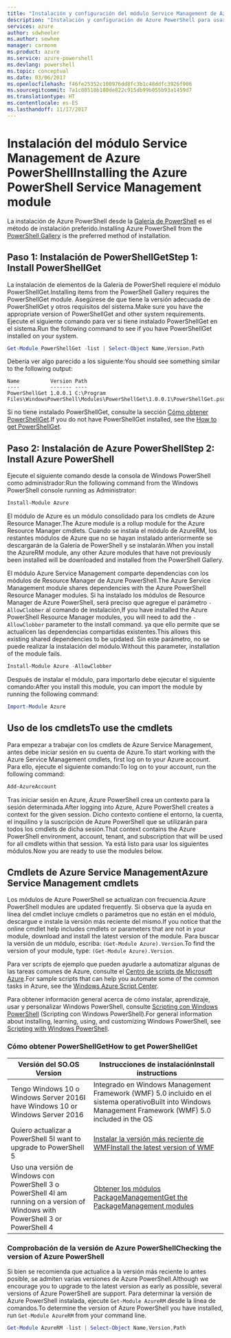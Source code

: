 ```yaml
---
title: "Instalación y configuración del módulo Service Management de Azure PowerShell | Microsoft Docs"
description: "Instalación y configuración de Azure PowerShell para usarlo por primera vez"
services: azure
author: sdwheeler
ms.author: sewhee
manager: carmonm
ms.product: azure
ms.service: azure-powershell
ms.devlang: powershell
ms.topic: conceptual
ms.date: 03/06/2017
ms.openlocfilehash: f46fe25352c100976dd8fc3b1c48ddfc3926f906
ms.sourcegitcommit: 7a1c08518b180de822c915db99b055b93a1459d7
ms.translationtype: HT
ms.contentlocale: es-ES
ms.lasthandoff: 11/17/2017
---
```

# <a name="installing-the-azure-powershell-service-management-module"></a><span data-ttu-id="ba61e-103">Instalación del módulo Service Management de Azure PowerShell</span><span class="sxs-lookup"><span data-stu-id="ba61e-103">Installing the Azure PowerShell Service Management module</span></span>

<span data-ttu-id="ba61e-104">La instalación de Azure PowerShell desde la [Galería de PowerShell](https://www.powershellgallery.com/) es el método de instalación preferido.</span><span class="sxs-lookup"><span data-stu-id="ba61e-104">Installing Azure PowerShell from the [PowerShell Gallery](https://www.powershellgallery.com/) is the preferred method of installation.</span></span>

## <a name="step-1-install-powershellget"></a><span data-ttu-id="ba61e-105">Paso 1: Instalación de PowerShellGet</span><span class="sxs-lookup"><span data-stu-id="ba61e-105">Step 1: Install PowerShellGet</span></span>

<span data-ttu-id="ba61e-106">La instalación de elementos de la Galería de PowerShell requiere el módulo PowerShellGet.</span><span class="sxs-lookup"><span data-stu-id="ba61e-106">Installing items from the PowerShell Gallery requires the PowerShellGet module.</span></span> <span data-ttu-id="ba61e-107">Asegúrese de que tiene la versión adecuada de PowerShellGet y otros requisitos del sistema.</span><span class="sxs-lookup"><span data-stu-id="ba61e-107">Make sure you have the appropriate version of PowerShellGet and other system requirements.</span></span> <span data-ttu-id="ba61e-108">Ejecute el siguiente comando para ver si tiene instalado PowerShellGet en el sistema.</span><span class="sxs-lookup"><span data-stu-id="ba61e-108">Run the following command to see if you have PowerShellGet installed on your system.</span></span>

```powershell
Get-Module PowerShellGet -list | Select-Object Name,Version,Path
```

<span data-ttu-id="ba61e-109">Debería ver algo parecido a los siguiente:</span><span class="sxs-lookup"><span data-stu-id="ba61e-109">You should see something similar to the following output:</span></span>

```
Name          Version Path
----          ------- ----
PowerShellGet 1.0.0.1 C:\Program Files\WindowsPowerShell\Modules\PowerShellGet\1.0.0.1\PowerShellGet.psd1
```

<span data-ttu-id="ba61e-110">Si no tiene instalado PowerShellGet, consulte la sección [Cómo obtener PowerShellGet](#how-to-get-powershellget).</span><span class="sxs-lookup"><span data-stu-id="ba61e-110">If you do not have PowerShellGet installed, see the [How to get PowerShellGet](#how-to-get-powershellget).</span></span>

## <a name="step-2-install-azure-powershell"></a><span data-ttu-id="ba61e-111">Paso 2: Instalación de Azure PowerShell</span><span class="sxs-lookup"><span data-stu-id="ba61e-111">Step 2: Install Azure PowerShell</span></span>

<span data-ttu-id="ba61e-112">Ejecute el siguiente comando desde la consola de Windows PowerShell como administrador:</span><span class="sxs-lookup"><span data-stu-id="ba61e-112">Run the following command from the Windows PowerShell console running as Administrator:</span></span>

```powershell
Install-Module Azure
```

<span data-ttu-id="ba61e-113">El módulo de Azure es un módulo consolidado para los cmdlets de Azure Resource Manager.</span><span class="sxs-lookup"><span data-stu-id="ba61e-113">The Azure module is a rollup module for the Azure Resource Manager cmdlets.</span></span> <span data-ttu-id="ba61e-114">Cuando se instala el módulo de AzureRM, los restantes módulos de Azure que no se hayan instalado anteriormente se descargarán de la Galería de PowerShell y se instalarán.</span><span class="sxs-lookup"><span data-stu-id="ba61e-114">When you install the AzureRM module, any other Azure modules that have not previously been installed will be downloaded and installed from the PowerShell Gallery.</span></span>

<span data-ttu-id="ba61e-115">El módulo Azure Service Management comparte dependencias con los módulos de Resource Manager de Azure PowerShell.</span><span class="sxs-lookup"><span data-stu-id="ba61e-115">The Azure Service Management module shares dependencies with the Azure PowerShell Resource Manager modules.</span></span> <span data-ttu-id="ba61e-116">Si ha instalado los módulos de Resource Manager de Azure PowerShell, será preciso que agregue el parámetro `-AllowClobber` al comando de instalación,</span><span class="sxs-lookup"><span data-stu-id="ba61e-116">If you have installed the Azure PowerShell Resource Manager modules, you will need to add the `-AllowClobber` parameter to the install command.</span></span> <span data-ttu-id="ba61e-117">ya que ello permite que se actualicen las dependencias compartidas existentes.</span><span class="sxs-lookup"><span data-stu-id="ba61e-117">This allows this existing shared dependencies to be updated.</span></span> <span data-ttu-id="ba61e-118">Sin este parámetro, no se puede realizar la instalación del módulo.</span><span class="sxs-lookup"><span data-stu-id="ba61e-118">Without this parameter, installation of the module fails.</span></span>

```powershell
Install-Module Azure -AllowClobber
```

<span data-ttu-id="ba61e-119">Después de instalar el módulo, para importarlo debe ejecutar el siguiente comando:</span><span class="sxs-lookup"><span data-stu-id="ba61e-119">After you install this module, you can import the module by running the following command:</span></span>

```powershell
Import-Module Azure
```

## <a name="to-use-the-cmdlets"></a><span data-ttu-id="ba61e-120">Uso de los cmdlets</span><span class="sxs-lookup"><span data-stu-id="ba61e-120">To use the cmdlets</span></span>

<span data-ttu-id="ba61e-121">Para empezar a trabajar con los cmdlets de Azure Service Management, antes debe iniciar sesión en su cuenta de Azure.</span><span class="sxs-lookup"><span data-stu-id="ba61e-121">To start working with the Azure Service Management cmdlets, first log on to your Azure account.</span></span> <span data-ttu-id="ba61e-122">Para ello, ejecute el siguiente comando:</span><span class="sxs-lookup"><span data-stu-id="ba61e-122">To log on to your account, run the following command:</span></span>

```powershell
Add-AzureAccount
```

<span data-ttu-id="ba61e-123">Tras iniciar sesión en Azure, Azure PowerShell crea un contexto para la sesión determinada.</span><span class="sxs-lookup"><span data-stu-id="ba61e-123">After logging into Azure, Azure PowerShell creates a context for the given session.</span></span> <span data-ttu-id="ba61e-124">Dicho contexto contiene el entorno, la cuenta, el inquilino y la suscripción de Azure PowerShell que se utilizarán para todos los cmdlets de dicha sesión.</span><span class="sxs-lookup"><span data-stu-id="ba61e-124">That context contains the Azure PowerShell environment, account, tenant, and subscription that will be used for all cmdlets within that session.</span></span> <span data-ttu-id="ba61e-125">Ya está listo para usar los siguientes módulos.</span><span class="sxs-lookup"><span data-stu-id="ba61e-125">Now you are ready to use the modules below.</span></span>

## <a name="azure-service-management-cmdlets"></a><span data-ttu-id="ba61e-126">Cmdlets de Azure Service Management</span><span class="sxs-lookup"><span data-stu-id="ba61e-126">Azure Service Management cmdlets</span></span>

<span data-ttu-id="ba61e-127">Los módulos de Azure PowerShell se actualizan con frecuencia.</span><span class="sxs-lookup"><span data-stu-id="ba61e-127">Azure PowerShell modules are updated frequently.</span></span> <span data-ttu-id="ba61e-128">Si observa que la ayuda en línea del cmdlet incluye cmdlets o parámetros que no están en el módulo, descargue e instale la versión más reciente del mismo.</span><span class="sxs-lookup"><span data-stu-id="ba61e-128">If you notice that the online cmdlet help includes cmdlets or parameters that are not in your module, download and install the latest version of the module.</span></span> <span data-ttu-id="ba61e-129">Para buscar la versión de un módulo, escriba: `(Get-Module Azure).Version`.</span><span class="sxs-lookup"><span data-stu-id="ba61e-129">To find the version of your module, type: `(Get-Module Azure).Version`.</span></span>

<span data-ttu-id="ba61e-130">Para ver scripts de ejemplo que pueden ayudarle a automatizar algunas de las tareas comunes de Azure, consulte el [Centro de scripts de Microsoft Azure](http://www.windowsazure.com/documentation/scripts/).</span><span class="sxs-lookup"><span data-stu-id="ba61e-130">For sample scripts that can help you automate some of the common tasks in Azure, see the [Windows Azure Script Center](http://www.windowsazure.com/documentation/scripts/).</span></span>

<span data-ttu-id="ba61e-131">Para obtener información general acerca de cómo instalar, aprendizaje, usar y personalizar Windows PowerShell, consulte [Scripting con Windows PowerShell](http://go.microsoft.com/fwlink/p/?linkid=320210) (Scripting con Windows PowerShell).</span><span class="sxs-lookup"><span data-stu-id="ba61e-131">For general information about installing, learning, using, and customizing Windows PowerShell, see [Scripting with Windows PowerShell](http://go.microsoft.com/fwlink/p/?linkid=320210).</span></span>

### <a name="how-to-get-powershellget"></a><span data-ttu-id="ba61e-132">Cómo obtener PowerShellGet</span><span class="sxs-lookup"><span data-stu-id="ba61e-132">How to get PowerShellGet</span></span>

|<span data-ttu-id="ba61e-133">Versión del SO.</span><span class="sxs-lookup"><span data-stu-id="ba61e-133">OS Version</span></span>|<span data-ttu-id="ba61e-134">Instrucciones de instalación</span><span class="sxs-lookup"><span data-stu-id="ba61e-134">Install instructions</span></span>|
|---|---|
|<span data-ttu-id="ba61e-135">Tengo Windows 10 o Windows Server 2016</span><span class="sxs-lookup"><span data-stu-id="ba61e-135">I have Windows 10 or Windows Server 2016</span></span>|<span data-ttu-id="ba61e-136">Integrado en Windows Management Framework (WMF) 5.0 incluido en el sistema operativo</span><span class="sxs-lookup"><span data-stu-id="ba61e-136">Built into Windows Management Framework (WMF) 5.0 included in the OS</span></span>|
|<span data-ttu-id="ba61e-137">Quiero actualizar a PowerShell 5</span><span class="sxs-lookup"><span data-stu-id="ba61e-137">I want to upgrade to PowerShell 5</span></span>|[<span data-ttu-id="ba61e-138">Instalar la versión más reciente de WMF</span><span class="sxs-lookup"><span data-stu-id="ba61e-138">Install the latest version of WMF</span></span>](https://www.microsoft.com/en-us/download/details.aspx?id=54616)|
|<span data-ttu-id="ba61e-139">Uso una versión de Windows con PowerShell 3 o PowerShell 4</span><span class="sxs-lookup"><span data-stu-id="ba61e-139">I am running on a version of Windows with PowerShell 3 or PowerShell 4</span></span>|[<span data-ttu-id="ba61e-140">Obtener los módulos PackageManagement</span><span class="sxs-lookup"><span data-stu-id="ba61e-140">Get the PackageManagement modules</span></span>](http://go.microsoft.com/fwlink/?LinkID=746217)|

<a id="helpmechoose"></a>
### <a name="checking-the-version-of-azure-powershell"></a><span data-ttu-id="ba61e-141">Comprobación de la versión de Azure PowerShell</span><span class="sxs-lookup"><span data-stu-id="ba61e-141">Checking the version of Azure PowerShell</span></span>

<span data-ttu-id="ba61e-142">Si bien se recomienda que actualice a la versión más reciente lo antes posible, se admiten varias versiones de Azure PowerShell.</span><span class="sxs-lookup"><span data-stu-id="ba61e-142">Although we encourage you to upgrade to the latest version as early as possible, several versions of Azure PowerShell are support.</span></span> <span data-ttu-id="ba61e-143">Para determinar la versión de Azure PowerShell instalada, ejecute `Get-Module AzureRM` desde la línea de comandos.</span><span class="sxs-lookup"><span data-stu-id="ba61e-143">To determine the version of Azure PowerShell you have installed, run `Get-Module AzureRM` from your command line.</span></span>

```powershell
Get-Module AzureRM -list | Select-Object Name,Version,Path
```
